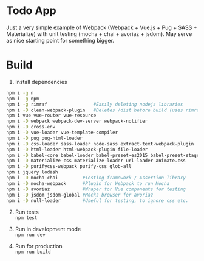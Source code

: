# Todo App
Just a very simple example of Webpack (Webpack + Vue.js + Pug + SASS + Materialize) with unit testing (mocha + chai + avoriaz + jsdom). May serve as nice starting point for something bigger.

# Build 

1. Install dependencies<br />
```bash
npm i -g n 
npm i -g npm
npm i -g rimraf                 #Easily deleting nodejs libraries
npm i -D clean-webpack-plugin   #Deletes /dist before build (uses rimraf)
npm i vue vue-router vue-resource
npm i -D webpack webpack-dev-server webpack-notifier
npm i -D cross-env 
npm i -D vue-loader vue-template-compiler 
npm i -D pug pug-html-loader
npm i -D css-loader sass-loader node-sass extract-text-webpack-plugin
npm i -D html-loader html-webpack-plugin file-loader
npm i -D babel-core babel-loader babel-preset-es2015 babel-preset-stage-2
npm i -D materialize-css materialize-loader url-loader animate.css
npm i -D purifycss-webpack purify-css glob-all
npm i jquery lodash
npm i -D mocha chai         #Testing framework / Assertion library
npm i -D mocha-webpack      #Plugin for Webpack to run Mocha
npm i -D avoriaz            #Wraper for Vue components for testing
npm i -D jsdom jsdom-global #Mocks browser for avoriaz
npm i -D null-loader        #Useful for testing, to ignore css etc.
```

2. Run tests<br />
`npm test`

3. Run in development mode<br />
`npm run dev`

4. Run for production<br />
`npm run build`
